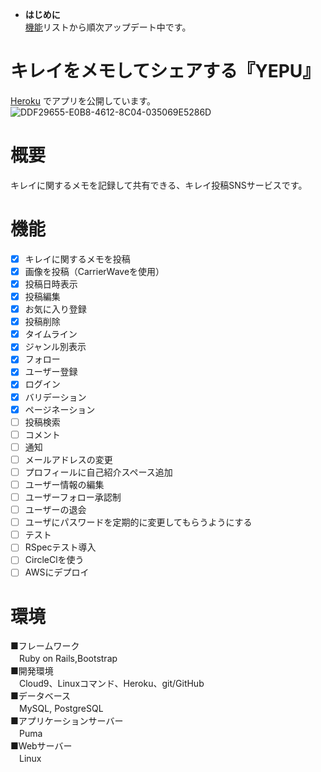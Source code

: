 * **はじめに**  
[機能](#機能)リストから順次アップデート中です。

# キレイをメモしてシェアする『YEPU』
[Heroku](https://yepu-0126.herokuapp.com/) でアプリを公開しています。
![DDF29655-E0B8-4612-8C04-035069E5286D](https://user-images.githubusercontent.com/61288846/77244877-76da5580-6c5d-11ea-9d32-b594328bfc8d.jpeg)

# 概要
キレイに関するメモを記録して共有できる、キレイ投稿SNSサービスです。

# 機能
- [x] キレイに関するメモを投稿
- [x] 画像を投稿（CarrierWaveを使用）
- [x] 投稿日時表示
- [x] 投稿編集
- [x] お気に入り登録
- [x] 投稿削除
- [x] タイムライン
- [x] ジャンル別表示
- [x] フォロー
- [x] ユーザー登録
- [x] ログイン
- [x] バリデーション
- [x] ページネーション
- [ ] 投稿検索
- [ ] コメント
- [ ] 通知
- [ ] メールアドレスの変更
- [ ] プロフィールに自己紹介スペース追加
- [ ] ユーザー情報の編集
- [ ] ユーザーフォロー承認制
- [ ] ユーザーの退会
- [ ] ユーザにパスワードを定期的に変更してもらうようにする
- [ ] テスト
- [ ] RSpecテスト導入
- [ ] CircleClを使う
- [ ] AWSにデプロイ

# 環境
■フレームワーク  
　Ruby on Rails,Bootstrap  
■開発環境  
　Cloud9、Linuxコマンド、Heroku、git/GitHub  
■データベース  
　MySQL, PostgreSQL  
■アプリケーションサーバー  
　Puma  
■Webサーバー  
　Linux
